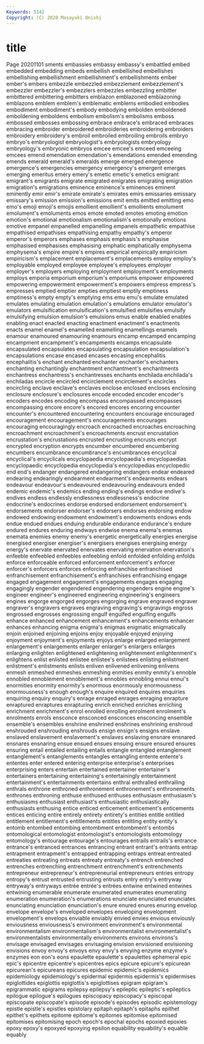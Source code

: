 ```yaml
---
Keywords: 5142
Copyright: (C) 2020 Masayuki Onishi
---
```


# title
Page 20201101
sments embassies embassy embassy's embattled embed embedded embedding embeds embellish
embellished embellishes embellishing embellishment embellishment's embellishments ember ember's embers embezzle
embezzled embezzlement embezzlement's embezzler embezzler's embezzlers embezzles embezzling embitter embittered
embittering embitters emblazon emblazoned emblazoning emblazons emblem emblem's emblematic emblems
embodied embodies embodiment embodiment's embody embodying embolden emboldened emboldening emboldens
embolism embolism's embolisms emboss embossed embosses embossing embrace embrace's embraced
embraces embracing embroider embroidered embroideries embroidering embroiders embroidery embroidery's embroil
embroiled embroiling embroils embryo embryo's embryologist embryologist's embryologists embryology embryology's
embryonic embryos emcee emcee's emceed emceeing emcees emend emendation emendation's
emendations emended emending emends emerald emerald's emeralds emerge emerged emergence
emergence's emergencies emergency emergency's emergent emerges emerging emeritus emery emery's
emetic emetic's emetics emigrant emigrant's emigrants emigrate emigrated emigrates emigrating
emigration emigration's emigrations eminence eminence's eminences eminent eminently emir emir's
emirate emirate's emirates emirs emissaries emissary emissary's emission emission's emissions
emit emits emitted emitting emo emo's emoji emoji's emojis emollient
emollient's emollients emolument emolument's emoluments emos emote emoted emotes emoting
emotion emotion's emotional emotionalism emotionalism's emotionally emotions emotive empanel empanelled
empanelling empanels empathetic empathise empathised empathises empathising empathy empathy's emperor
emperor's emperors emphases emphasis emphasis's emphasise emphasised emphasises emphasising emphatic
emphatically emphysema emphysema's empire empire's empires empirical empirically empiricism empiricism's
emplacement emplacement's emplacements employ employ's employable employed employee employee's employees
employer employer's employers employing employment employment's employments employs emporia emporium
emporium's emporiums empower empowered empowering empowerment empowerment's empowers empress empress's
empresses emptied emptier empties emptiest emptily emptiness emptiness's empty empty's
emptying ems emu emu's emulate emulated emulates emulating emulation emulation's
emulations emulator emulator's emulators emulsification emulsification's emulsified emulsifies emulsify emulsifying
emulsion emulsion's emulsions emus enable enabled enables enabling enact enacted
enacting enactment enactment's enactments enacts enamel enamel's enamelled enamelling enamellings
enamels enamour enamoured enamouring enamours encamp encamped encamping encampment encampment's
encampments encamps encapsulate encapsulated encapsulates encapsulating encapsulation encapsulation's encapsulations encase
encased encases encasing encephalitis encephalitis's enchant enchanted enchanter enchanter's enchanters
enchanting enchantingly enchantment enchantment's enchantments enchantress enchantress's enchantresses enchants enchilada
enchilada's enchiladas encircle encircled encirclement encirclement's encircles encircling enclave enclave's
enclaves enclose enclosed encloses enclosing enclosure enclosure's enclosures encode encoded
encoder encoder's encoders encodes encoding encompass encompassed encompasses encompassing encore
encore's encored encores encoring encounter encounter's encountered encountering encounters encourage
encouraged encouragement encouragement's encouragements encourages encouraging encouragingly encroach encroached encroaches
encroaching encroachment encroachment's encroachments encrust encrustation encrustation's encrustations encrusted encrusting
encrusts encrypt encrypted encryption encrypts encumber encumbered encumbering encumbers encumbrance
encumbrance's encumbrances encyclical encyclical's encyclicals encyclopaedia encyclopaedia's encyclopaedias encyclopaedic encyclopedia
encyclopedia's encyclopedias encyclopedic end end's endanger endangered endangering endangers endear
endeared endearing endearingly endearment endearment's endearments endears endeavour endeavour's endeavoured
endeavouring endeavours ended endemic endemic's endemics ending ending's endings endive
endive's endives endless endlessly endlessness endlessness's endocrine endocrine's endocrines endorse
endorsed endorsement endorsement's endorsements endorser endorser's endorsers endorses endorsing endow
endowed endowing endowment endowment's endowments endows ends endue endued endues
enduing endurable endurance endurance's endure endured endures enduring endways endwise
enema enema's enemas enemata enemies enemy enemy's energetic energetically energies
energise energised energiser energiser's energisers energises energising energy energy's enervate
enervated enervates enervating enervation enervation's enfeeble enfeebled enfeebles enfeebling enfold
enfolded enfolding enfolds enforce enforceable enforced enforcement enforcement's enforcer enforcer's
enforcers enforces enforcing enfranchise enfranchised enfranchisement enfranchisement's enfranchises enfranchising engage
engaged engagement engagement's engagements engages engaging engagingly engender engendered engendering
engenders engine engine's engineer engineer's engineered engineering engineering's engineers engines
engorge engorged engorges engorging engrave engraved engraver engraver's engravers engraves
engraving engraving's engravings engross engrossed engrosses engrossing engulf engulfed engulfing
engulfs enhance enhanced enhancement enhancement's enhancements enhancer enhances enhancing enigma
enigma's enigmas enigmatic enigmatically enjoin enjoined enjoining enjoins enjoy enjoyable
enjoyed enjoying enjoyment enjoyment's enjoyments enjoys enlarge enlarged enlargement enlargement's
enlargements enlarger enlarger's enlargers enlarges enlarging enlighten enlightened enlightening enlightenment
enlightenment's enlightens enlist enlisted enlistee enlistee's enlistees enlisting enlistment enlistment's
enlistments enlists enliven enlivened enlivening enlivens enmesh enmeshed enmeshes enmeshing
enmities enmity enmity's ennoble ennobled ennoblement ennoblement's ennobles ennobling ennui
ennui's enormities enormity enormity's enormous enormously enormousness enormousness's enough enough's
enquire enquired enquires enquiries enquiring enquiry enquiry's enrage enraged enrages
enraging enrapture enraptured enraptures enrapturing enrich enriched enriches enriching enrichment
enrichment's enrol enrolled enrolling enrolment enrolment's enrolments enrols ensconce ensconced
ensconces ensconcing ensemble ensemble's ensembles enshrine enshrined enshrines enshrining enshroud
enshrouded enshrouding enshrouds ensign ensign's ensigns enslave enslaved enslavement enslavement's
enslaves enslaving ensnare ensnared ensnares ensnaring ensue ensued ensues ensuing
ensure ensured ensures ensuring entail entailed entailing entails entangle entangled
entanglement entanglement's entanglements entangles entangling entente entente's ententes enter entered
entering enterprise enterprise's enterprises enterprising enters entertain entertained entertainer entertainer's
entertainers entertaining entertaining's entertainingly entertainment entertainment's entertainments entertains enthral enthralled
enthralling enthrals enthrone enthroned enthronement enthronement's enthronements enthrones enthroning enthuse
enthused enthuses enthusiasm enthusiasm's enthusiasms enthusiast enthusiast's enthusiastic enthusiastically enthusiasts
enthusing entice enticed enticement enticement's enticements entices enticing entire entirely
entirety entirety's entities entitle entitled entitlement entitlement's entitlements entitles entitling
entity entity's entomb entombed entombing entombment entombment's entombs entomological entomologist
entomologist's entomologists entomology entomology's entourage entourage's entourages entrails entrails's entrance
entrance's entranced entrances entrancing entrant entrant's entrants entrap entrapment entrapment's
entrapped entrapping entraps entreat entreated entreaties entreating entreats entreaty entreaty's
entrench entrenched entrenches entrenching entrenchment entrenchment's entrenchments entrepreneur entrepreneur's entrepreneurial
entrepreneurs entries entropy entropy's entrust entrusted entrusting entrusts entry entry's
entryway entryway's entryways entrée entrée's entrées entwine entwined entwines entwining
enumerable enumerate enumerated enumerates enumerating enumeration enumeration's enumerations enunciate enunciated
enunciates enunciating enunciation enunciation's enure enured enures enuring envelop envelope
envelope's enveloped envelopes enveloping envelopment envelopment's envelops enviable enviably envied
envies envious enviously enviousness enviousness's environment environment's environmental environmentalism environmentalism's
environmentalist environmentalist's environmentalists environmentally environments environs environs's envisage envisaged envisages
envisaging envision envisioned envisioning envisions envoy envoy's envoys envy envy's
envying enzyme enzyme's enzymes eon eon's eons epaulette epaulette's epaulettes
ephemeral epic epic's epicentre epicentre's epicentres epics epicure epicure's epicurean
epicurean's epicureans epicures epidemic epidemic's epidemics epidemiology epidemiology's epidermal epidermis
epidermis's epidermises epiglottides epiglottis epiglottis's epiglottises epigram epigram's epigrammatic epigrams
epilepsy epilepsy's epileptic epileptic's epileptics epilogue epilogue's epilogues episcopacy episcopacy's
episcopal episcopate episcopate's episode episode's episodes episodic epistemology epistle epistle's
epistles epistolary epitaph epitaph's epitaphs epithet epithet's epithets epitome epitome's
epitomes epitomise epitomised epitomises epitomising epoch epoch's epochal epochs epoxied
epoxies epoxy epoxy's epoxyed epoxying epsilon equability equability's equable equably
